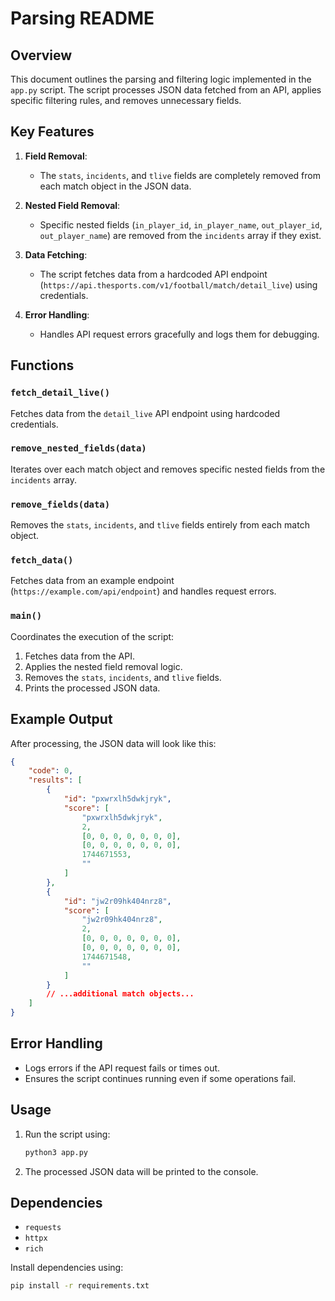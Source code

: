 # Parsing README

## Overview
This document outlines the parsing and filtering logic implemented in the `app.py` script. The script processes JSON data fetched from an API, applies specific filtering rules, and removes unnecessary fields.

## Key Features
1. **Field Removal**:
   - The `stats`, `incidents`, and `tlive` fields are completely removed from each match object in the JSON data.

2. **Nested Field Removal**:
   - Specific nested fields (`in_player_id`, `in_player_name`, `out_player_id`, `out_player_name`) are removed from the `incidents` array if they exist.

3. **Data Fetching**:
   - The script fetches data from a hardcoded API endpoint (`https://api.thesports.com/v1/football/match/detail_live`) using credentials.

4. **Error Handling**:
   - Handles API request errors gracefully and logs them for debugging.

## Functions
### `fetch_detail_live()`
Fetches data from the `detail_live` API endpoint using hardcoded credentials.

### `remove_nested_fields(data)`
Iterates over each match object and removes specific nested fields from the `incidents` array.

### `remove_fields(data)`
Removes the `stats`, `incidents`, and `tlive` fields entirely from each match object.

### `fetch_data()`
Fetches data from an example endpoint (`https://example.com/api/endpoint`) and handles request errors.

### `main()`
Coordinates the execution of the script:
1. Fetches data from the API.
2. Applies the nested field removal logic.
3. Removes the `stats`, `incidents`, and `tlive` fields.
4. Prints the processed JSON data.

## Example Output
After processing, the JSON data will look like this:
```json
{
    "code": 0,
    "results": [
        {
            "id": "pxwrxlh5dwkjryk",
            "score": [
                "pxwrxlh5dwkjryk",
                2,
                [0, 0, 0, 0, 0, 0, 0],
                [0, 0, 0, 0, 0, 0, 0],
                1744671553,
                ""
            ]
        },
        {
            "id": "jw2r09hk404nrz8",
            "score": [
                "jw2r09hk404nrz8",
                2,
                [0, 0, 0, 0, 0, 0, 0],
                [0, 0, 0, 0, 0, 0, 0],
                1744671548,
                ""
            ]
        }
        // ...additional match objects...
    ]
}
```

## Error Handling
- Logs errors if the API request fails or times out.
- Ensures the script continues running even if some operations fail.

## Usage
1. Run the script using:
   ```bash
   python3 app.py
   ```
2. The processed JSON data will be printed to the console.

## Dependencies
- `requests`
- `httpx`
- `rich`

Install dependencies using:
```bash
pip install -r requirements.txt
```